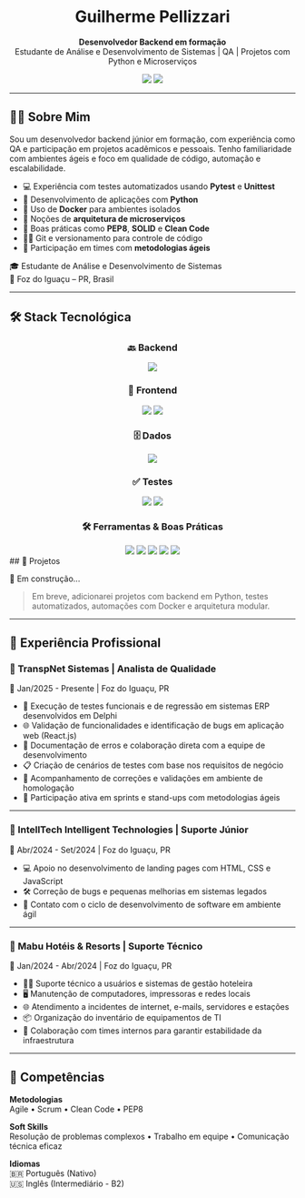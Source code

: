 <h1 align="center">Guilherme Pellizzari</h1>

<p align="center">
  <strong>Desenvolvedor Backend em formação</strong><br>
  Estudante de Análise e Desenvolvimento de Sistemas | QA | Projetos com Python e Microserviços
</p>

<p align="center">
  <a href="https://www.linkedin.com/in/guilhermepellizzari" target="_blank"><img src="https://img.shields.io/badge/LinkedIn-0077B5?style=for-the-badge&logo=linkedin&logoColor=white"/></a>
  <a href="mailto:guilhermepellizzari@gmail.com"><img src="https://img.shields.io/badge/Email-D14836?style=for-the-badge&logo=gmail&logoColor=white"/></a>
</p>

---

## 🧑‍💻 Sobre Mim

Sou um desenvolvedor backend júnior em formação, com experiência como QA e participação em projetos acadêmicos e pessoais. Tenho familiaridade com ambientes ágeis e foco em qualidade de código, automação e escalabilidade.

- 💻 Experiência com testes automatizados usando **Pytest** e **Unittest**
- 🐍 Desenvolvimento de aplicações com **Python**
- 🐳 Uso de **Docker** para ambientes isolados
- 🧱 Noções de **arquitetura de microserviços**
- 📐 Boas práticas como **PEP8**, **SOLID** e **Clean Code**
- 👨‍💻 Git e versionamento para controle de código
- 🔁 Participação em times com **metodologias ágeis**

🎓 Estudante de Análise e Desenvolvimento de Sistemas  
📍 Foz do Iguaçu – PR, Brasil

---

## 🛠️ Stack Tecnológica

<div align="center">

### 🔙 Backend  
<img src="https://img.shields.io/badge/Python-3670A0?style=for-the-badge&logo=python&logoColor=yellow" />

### 🎨 Frontend  
<img src="https://img.shields.io/badge/JavaScript-F7DF1E?style=for-the-badge&logo=javascript&logoColor=black" />
<img src="https://img.shields.io/badge/React-20232A?style=for-the-badge&logo=react&logoColor=61DAFB" />

### 🗄️ Dados  
<img src="https://img.shields.io/badge/MySQL-4479A1?style=for-the-badge&logo=mysql&logoColor=white" />

### ✅ Testes  
<img src="https://img.shields.io/badge/Pytest-0A0A0A?style=for-the-badge&logo=pytest&logoColor=white" />
<img src="https://img.shields.io/badge/Unittest-blue?style=for-the-badge" />

### 🛠️ Ferramentas & Boas Práticas  
<img src="https://img.shields.io/badge/Git-F05032?style=for-the-badge&logo=git&logoColor=white" />
<img src="https://img.shields.io/badge/Docker-2496ED?style=for-the-badge&logo=docker&logoColor=white" />
<img src="https://img.shields.io/badge/Agile-333333?style=for-the-badge&logo=agile&logoColor=white" />
<img src="https://img.shields.io/badge/Clean%20Code-%2300C853?style=for-the-badge" />
<img src="https://img.shields.io/badge/PEP8-FFD43B?style=for-the-badge&logo=python&logoColor=black" />

</div>
## 🚀 Projetos

🔧 Em construção...

> Em breve, adicionarei projetos com backend em Python, testes automatizados, automações com Docker e arquitetura modular.

---
## 💼 Experiência Profissional

### 🏢 TranspNet Sistemas | Analista de Qualidade  
📅 Jan/2025 - Presente | Foz do Iguaçu, PR

- 🧪 Execução de testes funcionais e de regressão em sistemas ERP desenvolvidos em Delphi  
- 🌐 Validação de funcionalidades e identificação de bugs em aplicação web (React.js)  
- 🐞 Documentação de erros e colaboração direta com a equipe de desenvolvimento  
- 📋 Criação de cenários de testes com base nos requisitos de negócio  
- 🔄 Acompanhamento de correções e validações em ambiente de homologação  
- 🧠 Participação ativa em sprints e stand-ups com metodologias ágeis  

---

### 🏢 IntellTech Intelligent Technologies | Suporte Júnior  
📅 Abr/2024 - Set/2024 | Foz do Iguaçu, PR

- 💻 Apoio no desenvolvimento de landing pages com HTML, CSS e JavaScript  
- 🛠️ Correção de bugs e pequenas melhorias em sistemas legados  
- 🚀 Contato com o ciclo de desenvolvimento de software em ambiente ágil  

---

### 🏢 Mabu Hotéis & Resorts | Suporte Técnico  
📅 Jan/2024 - Abr/2024 | Foz do Iguaçu, PR

- 🧑‍💼 Suporte técnico a usuários e sistemas de gestão hoteleira  
- 🖥️ Manutenção de computadores, impressoras e redes locais  
- 🌐 Atendimento a incidentes de internet, e-mails, servidores e estações  
- 📦 Organização do inventário de equipamentos de TI  
- 🤝 Colaboração com times internos para garantir estabilidade da infraestrutura  

---

## 🎯 Competências

**Metodologias**  
Agile • Scrum • Clean Code • PEP8  

**Soft Skills**  
Resolução de problemas complexos • Trabalho em equipe • Comunicação técnica eficaz  

**Idiomas**  
🇧🇷 Português (Nativo)  
🇺🇸 Inglês (Intermediário - B2)  

